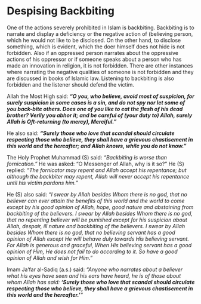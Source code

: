 Despising Backbiting
====================

One of the actions severely prohibited in Islam is backbiting.
Backbiting is to narrate and display a deficiency or the negative action
of (believing person, which he would not like to be disclosed. On the
other hand, to disclose something, which is evident, which the doer
himself does not hide is not forbidden. Also if an oppressed person
narrates about the oppressive actions of his oppressor or if someone
speaks about a person who has made an innovation in religion, it is not
forbidden. There are other instances where narrating the negative
qualities of someone is not forbidden and they are discussed in books of
Islamic law. Listening to backbiting is also forbidden and the listener
should defend the victim.

Allah the Most High said: ***“O you, who believe, avoid most of
suspicion, for surely suspicion in some cases is a sin, and do not spy
nor let some of you back-bite others. Does one of you like to eat the
flesh of his dead brother? Verily you abhor it; and be careful of (your
duty to) Allah, surely Allah is Oft-returning (to mercy), Merciful.”***

He also said: ***“Surely those who love that scandal should circulate
respecting those who believe, they shall have a grievous chastisement in
this world and the hereafter; and Allah knows, while you do not
know.”***

The Holy Prophet Muhammad (S) said: *“Backbiting is worse than
fornication.”* He was asked: “O Messenger of Allah, why is it so?” He
(S) replied: *“The fornicator may repent and Allah accept his
repentance; but although the backbiter may repent, Allah will never
accept his repentance until his victim pardons him.”*

He (S) also said: *“I swear by Allah besides Whom there is no god, that
no believer can ever attain the benefits of this world and the world to
come except by his good opinion of Allah, hope, good nature and
abstaining from backbiting of the believers. I swear by Allah besides
Whom there is no god, that no repenting believer will be punished except
for his suspicion about Allah, despair, ill nature and backbiting of the
believers. I swear by Allah besides Whom there is no god, that no
believing servant has a good opinion of Allah except He will behave duly
towards His believing servant. For Allah is generous and graceful, When
His believing servant has a good opinion of Him, He does not fail to do
according to it. So have a good opinion of Allah and wish for Him.”*

Imam Ja’far al-Sadiq (a.s.) said: *“Anyone who narrates about a believer
what his eyes have seen and his ears have heard, he is of those about
whom Allah has said:* ***‘Surely those who love that scandal should
circulate respecting those who believe, they shall have a grievous
chastisement in this world and the hereafter.’**”*


